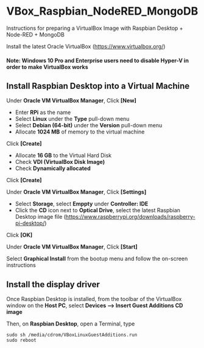 # VBox_Raspbian_NodeRED_MongoDB
Instructions for preparing a VirtualBox Image with Raspbian Desktop + Node-RED + MongoDB

Install the latest Oracle VirtualBox (https://www.virtualbox.org/)

#### Note: Windows 10 Pro and Enterprise users need to disable Hyper-V in order to make VirtualBox works

## Install Raspbian Desktop into a Virtual Machine

Under **Oracle VM VirtualBox Manager**, Click **[New]**

 * Enter **RPi** as the name
 * Select **Linux** under the **Type** pull-down menu
 * Select **Debian (64-bit)** under the **Version** pull-down menu
 * Allocate **1024 MB** of memory to the virtual machine

Click **[Create]**

 * Allocate **16 GB** to the Virtual Hard Disk
 * Check **VDI (VirtualBox Disk Image)**
 * Check **Dynamically allocated**
 
Click **[Create]**

Under **Oracle VM VirtualBox Manager**, Click **[Settings]**

 * Select **Storage**, select **Emppty** under **Controller: IDE**
 * Click the **CD** icon next to **Optical Drive**, select the latest Raspbian Desktop image file (https://www.raspberrypi.org/downloads/raspberry-pi-desktop/)

Click **[OK]**

Under **Oracle VM VirtualBox Manager**, Click **[Start]**

Select **Graphical Install** from the bootup menu and follow the on-screen instructions

## Install the display driver

Once Raspbian Desktop is installed, from the toolbar of the VirtualBox window on the **Host PC**, select **Devices --> Insert Guest Additions CD image**

Then, on **Raspbian Desktop**, open a Terminal, type

```
sudo sh /media/cdrom/VBoxLinuxGuestAdditions.run
sudo reboot
```
